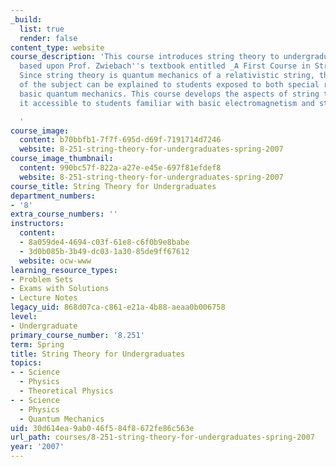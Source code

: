 ```yaml
---
_build:
  list: true
  render: false
content_type: website
course_description: 'This course introduces string theory to undergraduate and is
  based upon Prof. Zwiebach''s textbook entitled _A First Course in String Theory_.
  Since string theory is quantum mechanics of a relativistic string, the foundations
  of the subject can be explained to students exposed to both special relativity and
  basic quantum mechanics. This course develops the aspects of string theory and makes
  it accessible to students familiar with basic electromagnetism and statistical mechanics.

  '
course_image:
  content: b70bbfb1-7f7f-695d-d69f-7191714d7246
  website: 8-251-string-theory-for-undergraduates-spring-2007
course_image_thumbnail:
  content: 990bc57f-822a-a27e-e45e-697f81efdef8
  website: 8-251-string-theory-for-undergraduates-spring-2007
course_title: String Theory for Undergraduates
department_numbers:
- '8'
extra_course_numbers: ''
instructors:
  content:
  - 8a059de4-4694-c03f-61e8-c6f0b9e8babe
  - 3d0b085b-3b49-dc03-1a30-85de9ff67612
  website: ocw-www
learning_resource_types:
- Problem Sets
- Exams with Solutions
- Lecture Notes
legacy_uid: 868d07ca-c861-e21a-4b88-aeaa0b006758
level:
- Undergraduate
primary_course_number: '8.251'
term: Spring
title: String Theory for Undergraduates
topics:
- - Science
  - Physics
  - Theoretical Physics
- - Science
  - Physics
  - Quantum Mechanics
uid: 30d614ea-9ab0-46f5-84f8-672fe86c563e
url_path: courses/8-251-string-theory-for-undergraduates-spring-2007
year: '2007'
---
```

